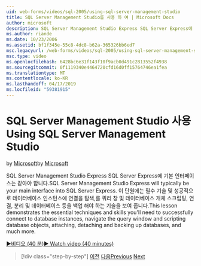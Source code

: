 ```yaml
---
uid: web-forms/videos/sql-2005/using-sql-server-management-studio
title: SQL Server Management Studio를 사용 하 여 | Microsoft Docs
author: microsoft
description: SQL Server Management Studio Express SQL Server Express에 기본 인터페이스는 같아야 합니다. 이 단원에는 필수 기술 및 ski를 보여 줍니다...
ms.author: riande
ms.date: 10/23/2006
ms.assetid: bf1f345e-55c8-4dc8-b62a-365326bb6ed7
msc.legacyurl: /web-forms/videos/sql-2005/using-sql-server-management-studio
msc.type: video
ms.openlocfilehash: 6428bc6e31f143f10f9acb0d491c2813552f4938
ms.sourcegitcommit: 0f1119340e4464720cfd16d0ff15764746ea1fea
ms.translationtype: MT
ms.contentlocale: ko-KR
ms.lasthandoff: 04/17/2019
ms.locfileid: "59381915"
---
```

# <a name="using-sql-server-management-studio"></a><span data-ttu-id="9fada-104">SQL Server Management Studio 사용</span><span class="sxs-lookup"><span data-stu-id="9fada-104">Using SQL Server Management Studio</span></span>

<span data-ttu-id="9fada-105">by [Microsoft](https://github.com/microsoft)</span><span class="sxs-lookup"><span data-stu-id="9fada-105">by [Microsoft](https://github.com/microsoft)</span></span>

<span data-ttu-id="9fada-106">SQL Server Management Studio Express SQL Server Express에 기본 인터페이스는 같아야 합니다.</span><span class="sxs-lookup"><span data-stu-id="9fada-106">SQL Server Management Studio Express will typically be your main interface into SQL Server Express.</span></span> <span data-ttu-id="9fada-107">이 단원에는 필수 기술 및 성공적으로 데이터베이스 인스턴스에 연결을 탐색,를 쿼리 창 및 데이터베이스 개체 스크립팅, 연결, 분리 및 데이터베이스 등을 백업 해야 하는 기술을 보여 줍니다.</span><span class="sxs-lookup"><span data-stu-id="9fada-107">This lesson demonstrates the essential techniques and skills you'll need to successfully connect to database instances, navigate the query window and scripting database objects, attaching, detaching and backing up databases, and much more.</span></span>

[<span data-ttu-id="9fada-108">&#9654;비디오 (40 분)</span><span class="sxs-lookup"><span data-stu-id="9fada-108">&#9654; Watch video (40 minutes)</span></span>](https://channel9.msdn.com/Blogs/ASP-NET-Site-Videos/using-sql-server-management-studio)

> [!div class="step-by-step"]
> <span data-ttu-id="9fada-109">[이전](connecting-your-web-application-to-sql-server-2005-express-edition.md)
> [다음](getting-started-with-reporting-services.md)</span><span class="sxs-lookup"><span data-stu-id="9fada-109">[Previous](connecting-your-web-application-to-sql-server-2005-express-edition.md)
[Next](getting-started-with-reporting-services.md)</span></span>
